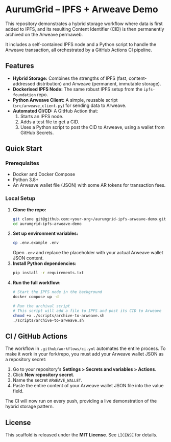 # AurumGrid – IPFS + Arweave Demo

This repository demonstrates a hybrid storage workflow where data is first added to IPFS, and its resulting Content Identifier (CID) is then permanently archived on the Arweave permaweb.

It includes a self-contained IPFS node and a Python script to handle the Arweave transaction, all orchestrated by a GitHub Actions CI pipeline.

## Features

- **Hybrid Storage:** Combines the strengths of IPFS (fast, content-addressed distribution) and Arweave (permanent, immutable storage).
- **Dockerised IPFS Node:** The same robust IPFS setup from the `ipfs-foundation` repo.
- **Python Arweave Client:** A simple, reusable script (`src/arweave_client.py`) for sending data to Arweave.
- **Automated CI/CD:** A GitHub Action that:
  1. Starts an IPFS node.
  2. Adds a test file to get a CID.
  3. Uses a Python script to post the CID to Arweave, using a wallet from GitHub Secrets.

## Quick Start

### Prerequisites

- Docker and Docker Compose
- Python 3.8+
- An Arweave wallet file (JSON) with some AR tokens for transaction fees.

### Local Setup

1.  **Clone the repo:**
    ```bash
    git clone git@github.com:<your-org>/aurumgrid-ipfs-arweave-demo.git
    cd aurumgrid-ipfs-arweave-demo
    ```
2.  **Set up environment variables:**
    ```bash
    cp .env.example .env
    ```
    Open `.env` and replace the placeholder with your actual Arweave wallet JSON content.
3.  **Install Python dependencies:**
    ```bash
    pip install -r requirements.txt
    ```
4.  **Run the full workflow:**
    ```bash
    # Start the IPFS node in the background
    docker compose up -d

    # Run the archival script
    # This script will add a file to IPFS and post its CID to Arweave
    chmod +x ./scripts/archive-to-arweave.sh
    ./scripts/archive-to-arweave.sh
    ```

## CI / GitHub Actions

The workflow in `.github/workflows/ci.yml` automates the entire process. To make it work in your fork/repo, you must add your Arweave wallet JSON as a repository secret:

1.  Go to your repository's **Settings > Secrets and variables > Actions**.
2.  Click **New repository secret**.
3.  Name the secret `ARWEAVE_WALLET`.
4.  Paste the entire content of your Arweave wallet JSON file into the value field.

The CI will now run on every push, providing a live demonstration of the hybrid storage pattern.

## License

This scaffold is released under the **MIT License**. See `LICENSE` for details.